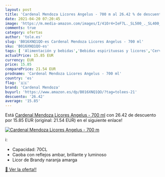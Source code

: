 ```yaml
---
layout: post
title: 'Cardenal Mendoza Licores Angelus - 700 m al 26.42 % de descuento'
date: 2021-04-20 07:20:45
image: 'https://m.media-amazon.com/images/I/41Or4+IeF7L._SL500_._SL400_.jpg'
comments: true
category: ofertas
author: 'tole.es'
slug: 'B016XNQ1QO-es Cardenal Mendoza Licores Angelus - 700 ml'
sku: 'B016XNQ1QO-es'
tags: [ 'Alimentación y bebidas','Bebidas espirituosas y licores','Cervezas, vinos y licores','Licores','cardenal','cardenal mendoza','mendoza', ]
actualPrice: 15.85 EUR
currency: EUR
price: 15.85
comparePrice: 21.54 EUR
prodname: 'Cardenal Mendoza Licores Angelus - 700 ml'
country: 'es'
flag: '🇪🇸'
brand: 'Cardenal Mendoza'
buyurl: 'https://www.amazon.es/dp/B016XNQ1QO/?tag=tolees-21'
descuento: '26.42'
average: '15.85'
---
```


Está [Cardenal Mendoza Licores Angelus - 700 ml](https://www.amazon.es/dp/B016XNQ1QO/?tag=tolees-21) con 26.42 de descuento por 15.85 EUR (original: 21.54 EUR) en el siguiente enlace!

[![Cardenal Mendoza Licores Angelus - 700 m](https://m.media-amazon.com/images/I/41Or4+IeF7L._SL500_._SL400_.jpg)](https://www.amazon.es/dp/B016XNQ1QO/?tag=tolees-21)

ℹ️:

- Capacidad: 70CL
- Caoba con reflejos ambar, brillante y luminoso
- Licor de Brandy naranja amarga

[🛒 Ver la oferta!!](https://www.amazon.es/dp/B016XNQ1QO/?tag=tolees-21)
